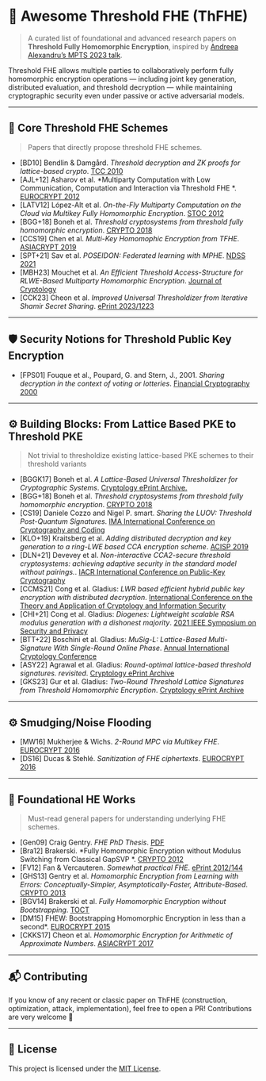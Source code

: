 # 🔐 Awesome Threshold FHE (ThFHE)

> A curated list of foundational and advanced research papers on **Threshold Fully Homomorphic Encryption**, inspired by [Andreea Alexandru’s MPTS 2023 talk](https://csrc.nist.gov/csrc/media/Presentations/2023/mpts2023-day3-talk-fhe-blocks/images-media/mpts2023-3c1-slides--andreea--threshold-FHE-blocks.pdf).

Threshold FHE allows multiple parties to collaboratively perform fully homomorphic encryption operations — including joint key generation, distributed evaluation, and threshold decryption — while maintaining cryptographic security even under passive or active adversarial models.

---

## 🧱 Core Threshold FHE Schemes

> Papers that directly propose threshold FHE schemes.

- [BD10] Bendlin & Damgård. *Threshold decryption and ZK proofs for lattice-based crypto*. [TCC 2010](https://eprint.iacr.org/2009/391.pdf)
- [AJL+12] Asharov et al. *Multiparty Computation with Low Communication,
Computation and Interaction via Threshold FHE
*. [EUROCRYPT 2012](https://eprint.iacr.org/2011/613.pdf)
- [LATV12] López-Alt et al. *On-the-Fly Multiparty Computation on the Cloud via Multikey Fully Homomorphic Encryption*. [STOC 2012](https://eprint.iacr.org/2013/094)
- [BGG+18] Boneh et al. *Threshold cryptosystems from threshold fully homomorphic encryption*. [CRYPTO 2018](https://eprint.iacr.org/2017/956.pdf)
- [CCS19] Chen et al. *Multi-Key Homomophic Encryption from TFHE*. [ASIACRYPT 2019](https://eprint.iacr.org/2019/116.pdf)
- [SPT+21] Sav et al. *POSEIDON: Federated learning with MPHE*. [NDSS 2021](https://arxiv.org/abs/2104.10295)
- [MBH23] Mouchet et al. *An Efficient Threshold Access-Structure for RLWE-Based Multiparty Homomorphic Encryption*. [Journal of Cryptology](https://eprint.iacr.org/2022/780)
- [CCK23] Cheon et al. *Improved Universal Thresholdizer from Iterative Shamir Secret Sharing*. [ePrint 2023/1223](https://eprint.iacr.org/2023/1223)

---

## 🛡️ Security Notions for Threshold Public Key Encryption

- [FPS01] Fouque et al., Poupard, G. and Stern, J., 2001. *Sharing decryption in the context of voting or lotteries*. [Financial Cryptography 2000](https://www.di.ens.fr/~stern/data/St85.pdf)

---

## ⚙️ Building Blocks: From Lattice Based PKE  to Threshold PKE 

> Not trivial to thresholdize existing lattice-based PKE schemes to their threshold variants

- [BGGK17] Boneh et al. *A Lattice-Based Universal Thresholdizer for Cryptographic Systems*. [Cryptology ePrint Archive.](https://eprint.iacr.org/2017/251.pdf)
- [BGG+18] Boneh et al. *Threshold cryptosystems from threshold fully homomorphic encryption*. [CRYPTO 2018](https://eprint.iacr.org/2017/956.pdf)
- [CS19] Daniele Cozzo and Nigel P. smart. *Sharing the LUOV: Threshold Post-Quantum Signatures*. [IMA International Conference on Cryptography and Coding](https://eprint.iacr.org/2019/1060)
- [KLO+19] Kraitsberg et al. *Adding distributed decryption and key generation to a ring-LWE based CCA encryption scheme*. [ACISP 2019](https://eprint.iacr.org/2018/1034.pdf)
- [DLN+21] Devevey et al. *Non-interactive CCA2-secure threshold cryptosystems: achieving adaptive security in the standard model without
pairings.*. [IACR International Conference on Public-Key Cryptography](https://eprint.iacr.org/2021/630)
- [CCMS21] Cong et al. Gladius: *LWR based efficient hybrid public key encryption with distributed decryption*. [International Conference on the Theory
and Application of Cryptology and Information Security](https://eprint.iacr.org/2021/630)
- [CHI+21] Cong et al. Gladius: *Diogenes: Lightweight scalable RSA modulus generation
with a dishonest majority*. [2021 IEEE Symposium on Security and Privacy](https://eprint.iacr.org/2020/374)
- [BTT+22] Boschini et al. Gladius: *MuSig-L: Lattice-Based Multi-Signature With Single-Round Online Phase*. [Annual International Cryptology Conference](https://eprint.iacr.org/2022/1036)
- [ASY22] Agrawal et al. Gladius: *Round-optimal lattice-based threshold signatures. revisited*. [Cryptology ePrint Archive](https://eprint.iacr.org/2022/6346)
- [GKS23] Gur et al. Gladius: *Two-Round Threshold Lattice Signatures from Threshold Homomorphic Encryption*. [Cryptology ePrint Archive](https://eprint.iacr.org/2023/1318)

---

## ⚙️ Smudging/Noise Flooding

- [MW16] Mukherjee & Wichs. *2-Round MPC via Multikey FHE*. [EUROCRYPT 2016](https://eprint.iacr.org/2015/345.pdf)
- [DS16] Ducas & Stehlé. *Sanitization of FHE ciphertexts*. [EUROCRYPT 2016](https://eprint.iacr.org/2016/164.pdf)

---

## 📖 Foundational HE Works

> Must-read general papers for understanding underlying FHE schemes.

- [Gen09] Craig Gentry. *FHE PhD Thesis*. [PDF](https://crypto.stanford.edu/craig/craig-thesis.pdf)
- [Bra12] Brakerski. *Fully Homomorphic Encryption without Modulus Switching
from Classical GapSVP
*. [CRYPTO 2012](https://eprint.iacr.org/2012/078.pdf)
- [FV12] Fan & Vercauteren. *Somewhat practical FHE*. [ePrint 2012/144](https://eprint.iacr.org/2012/144)
- [GHS13] Gentry et al. *Homomorphic Encryption from Learning with Errors:
Conceptually-Simpler, Asymptotically-Faster, Attribute-Based*. [CRYPTO 2013](https://eprint.iacr.org/2013/340.pdf)
- [BGV14] Brakerski et al. *Fully Homomorphic Encryption without Bootstrapping*. [TOCT](https://eprint.iacr.org/2011/277.pdf)
- [DM15] FHEW: Bootstrapping Homomorphic Encryption in less than a second*. [EUROCRYPT 2015](https://eprint.iacr.org/2016/870)
- [CKKS17] Cheon et al. *Homomorphic Encryption
for Arithmetic of Approximate Numbers*. [ASIACRYPT 2017](https://eprint.iacr.org/2016/421.pdf)

---

## 📬 Contributing

If you know of any recent or classic paper on ThFHE (construction, optimization, attack, implementation), feel free to open a PR! Contributions are very welcome 🚀

---

## 📘 License

This project is licensed under the [MIT License](https://opensource.org/licenses/MIT).